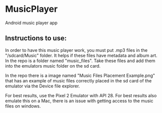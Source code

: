 # MusicPlayer
Android music player app

## Instructions to use:

In order to have this music player work, you must put .mp3 files in the "/sdcard/Music" folder.
It helps if these files have metadata and album art. In the repo is a folder named "music_files". Take these files and add them into the emulators music folder on the sd card.

In the repo there is a image named "Music Files Placement Example.png" that has an example of music files correctly placed in the sd card of the emulator via the Device file explorer.

For best results, use the Pixel 2 Emulator with API 28. 
For best results also emulate this on a Mac, there is an issue with getting access to the music files on windows.